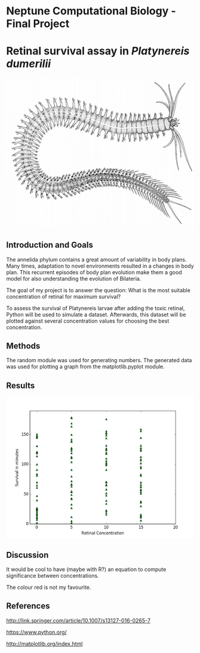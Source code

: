 # Neptune Computational Biology - Final Project


# **Retinal survival assay in** *Platynereis dumerilii*


![Figure 1 - Platynereis](./Platynereis.png?raw=true)

## Introduction and Goals

The annelida phylum contains a great amount of variability in body plans. Many times, adaptation to novel environments resulted in a changes in body plan. This recurrent episodes of body plan evolution make them a good model for also understanding the evolution of Bilateria.

The goal of my project is to answer the question: What is the most suitable concentration of retinal for maximum survival?

To assess the survival of Platynereis larvae after adding the toxic retinal, Python will be used to simulate a dataset. Afterwards, this dataset will be plotted against several concentration values for choosing the best concentration.


## **Methods**

The random module was used for generating numbers. The generated data was used for plotting a graph from the matplotlib.pyplot module.


## **Results**

![Figure 2 - data_graph_fig](./data_plot.png?raw=true)

## Discussion


It would be cool to have (maybe with R?) an equation to compute significance between concentrations.

The colour red is not my favourite.


## References

http://link.springer.com/article/10.1007/s13127-016-0265-7

https://www.python.org/

http://matplotlib.org/index.html

